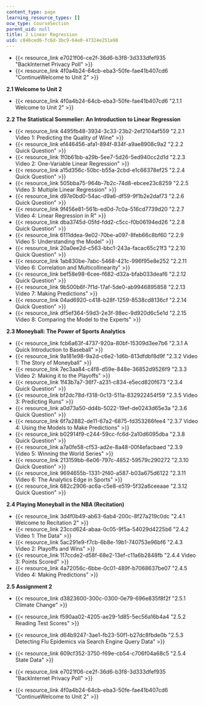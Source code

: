 ```yaml
---
content_type: page
learning_resource_types: []
ocw_type: CourseSection
parent_uid: null
title: 2 Linear Regression
uid: c846ced6-fc6d-3bc9-64e0-47324e251a98
---
```


*   {{< resource_link e7021f06-ce2f-36d6-b3f8-3d333dfef935 "BackInternet Privacy Poll" >}}
*   {{< resource_link 4f0a4b24-64cb-eba3-50fe-fae41b407cd6 "ContinueWelcome to Unit 2" >}}

**2.1 Welcome to Unit 2**

*   {{< resource_link 4f0a4b24-64cb-eba3-50fe-fae41b407cd6 "2.1.1 Welcome to Unit 2" >}}

**2.2 The Statistical Sommelier: An Introduction to Linear Regression**

*   {{< resource_link 4495fb48-3934-3c33-23b2-2ef2104af559 "2.2.1 Video 1: Predicting the Quality of Wine" >}}
*   {{< resource_link ef446456-afa1-894f-834f-a9ae8908c9a2 "2.2.2 Quick Question" >}}
*   {{< resource_link 1f0b61bb-a29b-5ee7-5d26-5ed940cc2d1d "2.2.3 Video 2: One-Variable Linear Regression" >}}
*   {{< resource_link a15d356c-50bc-b55a-2cbd-e1c66378ef25 "2.2.4 Quick Question" >}}
*   {{< resource_link 505bba75-964b-7b2c-74d8-ebcee23c8259 "2.2.5 Video 3: Multiple Linear Regression" >}}
*   {{< resource_link d97e0bd0-54ac-d9a6-df59-9f1b2e2daf73 "2.2.6 Quick Question" >}}
*   {{< resource_link 9f456e81-561b-ed0d-7c0a-516cd7739d20 "2.2.7 Video 4: Linear Regression in R" >}}
*   {{< resource_link dba3745d-05fd-fdd2-c5cc-f0b06194ed26 "2.2.8 Quick Question" >}}
*   {{< resource_link 6111ddea-9e02-70be-a097-8feb66c8bf60 "2.2.9 Video 5: Understanding the Model" >}}
*   {{< resource_link 20a0ee2d-c563-bbc1-243a-facac65c21f3 "2.2.10 Quick Question" >}}
*   {{< resource_link 1ab830be-7abc-5468-421c-996f95e8e252 "2.2.11 Video 6: Correlation and Multicollinearity" >}}
*   {{< resource_link bef58e98-6cee-f682-d32a-bfab033deaf6 "2.2.12 Quick Question" >}}
*   {{< resource_link 9b500b6f-7f1d-17af-5de0-ab9946895858 "2.2.13 Video 7: Making Predictions" >}}
*   {{< resource_link 04ad6920-c418-b28f-1259-8538cd8136cf "2.2.14 Quick Question" >}}
*   {{< resource_link df5ef364-59d3-2e3f-98ec-9d920d6c5e1d "2.2.15 Video 8: Comparing the Model to the Experts" >}}

**2.3 Moneyball: The Power of Sports Analytics**

*   {{< resource_link fcb6a63f-4737-920a-80bf-15309d3ee7b6 "2.3.1 A Quick Introduction to Baseball" >}}
*   {{< resource_link 9a181e98-9a2d-c6e2-1d6b-813dfdbf8d9f "2.3.2 Video 1: The Story of Moneyball" >}}
*   {{< resource_link 7ec3aa84-c4f8-d59e-848e-36852d9526f9 "2.3.3 Video 2: Making it to the Playoffs" >}}
*   {{< resource_link 1f43b7a7-36f7-a231-c834-e5ecd820f673 "2.3.4 Quick Question" >}}
*   {{< resource_link bf2dc78d-f318-0c13-511a-832922454f59 "2.3.5 Video 3: Predicting Runs" >}}
*   {{< resource_link a0d73a50-dd4b-5022-19ef-de0243d65e3a "2.3.6 Quick Question" >}}
*   {{< resource_link 6f7a2882-de11-67a2-6875-fd353266fee4 "2.3.7 Video 4: Using the Models to Make Predictions" >}}
*   {{< resource_link b02914f9-c244-59cc-fc6d-2a10d6095dba "2.3.8 Quick Question" >}}
*   {{< resource_link a7a0fe58-cf53-ad2e-8a48-00f4efacbaed "2.3.9 Video 5: Winning the World Series" >}}
*   {{< resource_link 213159bb-6e06-797c-4852-59579c290272 "2.3.10 Quick Question" >}}
*   {{< resource_link 9694655b-1331-2f40-a587-b03a675d6122 "2.3.11 Video 6: The Analytics Edge in Sports" >}}
*   {{< resource_link 682c2906-ac6a-c5e8-e519-5f32a6ceeaae "2.3.12 Quick Question" >}}

**2.4 Playing Moneyball in the NBA (Recitation)**

*   {{< resource_link 3d4f0b49-ab63-6ab4-200c-8f27a219c0dc "2.4.1 Welcome to Recitation 2" >}}
*   {{< resource_link 23ccd624-abaa-0c05-9f5a-54029d4225b6 "2.4.2 Video 1: The Data" >}}
*   {{< resource_link 5ac291e9-f7cb-6b8e-19b1-740753e96bf6 "2.4.3 Video 2: Playoffs and Wins" >}}
*   {{< resource_link 117ccde2-d58f-68e2-13ef-c11a6b2848fb "2.4.4 Video 3: Points Scored" >}}
*   {{< resource_link 4a72056c-6bbe-0c01-489f-b7068637be07 "2.4.5 Video 4: Making Predictions" >}}

**2.5 Assignment 2**

*   {{< resource_link d3823600-300c-0300-0e79-696e835f8f2f "2.5.1 Climate Change" >}}
*   {{< resource_link f590aa02-4205-ae29-1d85-5ec56a16b4a4 "2.5.2 Reading Test Scores" >}}
*   {{< resource_link d64b9247-3ae1-fb23-50f1-b27dc8fbde0b "2.5.3 Detecting Flu Epidemics via Search Engine Query Data" >}}
*   {{< resource_link 609cf352-3750-f69e-cb54-c706f04a68c5 "2.5.4 State Data" >}}

*   {{< resource_link e7021f06-ce2f-36d6-b3f8-3d333dfef935 "BackInternet Privacy Poll" >}}
*   {{< resource_link 4f0a4b24-64cb-eba3-50fe-fae41b407cd6 "ContinueWelcome to Unit 2" >}}